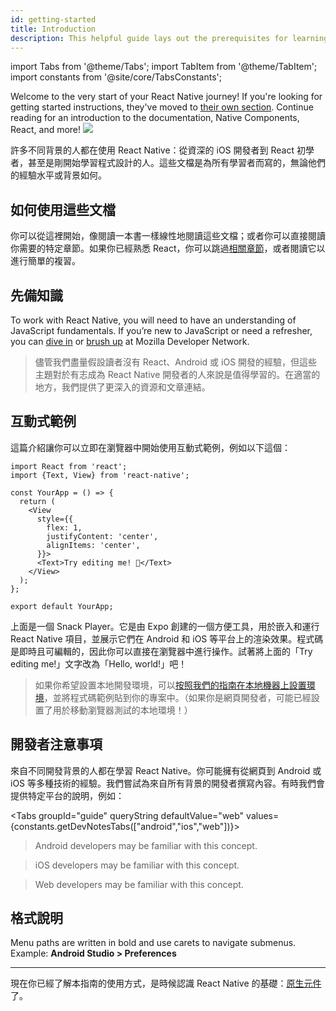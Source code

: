 ```yaml
---
id: getting-started
title: Introduction
description: This helpful guide lays out the prerequisites for learning React Native, using these docs, and setting up your environment.
---
```


import Tabs from '@theme/Tabs'; import TabItem from '@theme/TabItem'; import constants from '@site/core/TabsConstants';

<div className="content-banner">
  Welcome to the very start of your React Native journey! If you're looking for getting started instructions, they've moved to <a href="environment-setup">their own section</a>. Continue reading for an introduction to the documentation, Native Components, React, and more!
  <img className="content-banner-img" src="/docs/assets/p_android-ios-devices.svg" alt=" " />
</div>

許多不同背景的人都在使用 React Native：從資深的 iOS 開發者到 React 初學者，甚至是剛開始學習程式設計的人。這些文檔是為所有學習者而寫的，無論他們的經驗水平或背景如何。

## 如何使用這些文檔

你可以從這裡開始，像閱讀一本書一樣線性地閱讀這些文檔；或者你可以直接閱讀你需要的特定章節。如果你已經熟悉 React，你可以跳過[相關章節](intro-react)，或者閱讀它以進行簡單的複習。

## 先備知識

To work with React Native, you will need to have an understanding of JavaScript fundamentals. If you’re new to JavaScript or need a refresher, you can [dive in](https://developer.mozilla.org/en-US/docs/Web/JavaScript) or [brush up](https://developer.mozilla.org/en-US/docs/Web/JavaScript/A_re-introduction_to_JavaScript) at Mozilla Developer Network.

> 儘管我們盡量假設讀者沒有 React、Android 或 iOS 開發的經驗，但這些主題對於有志成為 React Native 開發者的人來說是值得學習的。在適當的地方，我們提供了更深入的資源和文章連結。

## 互動式範例

這篇介紹讓你可以立即在瀏覽器中開始使用互動式範例，例如以下這個：

```SnackPlayer name=Hello%20World
import React from 'react';
import {Text, View} from 'react-native';

const YourApp = () => {
  return (
    <View
      style={{
        flex: 1,
        justifyContent: 'center',
        alignItems: 'center',
      }}>
      <Text>Try editing me! 🎉</Text>
    </View>
  );
};

export default YourApp;
```

上面是一個 Snack Player。它是由 Expo 創建的一個方便工具，用於嵌入和運行 React Native 項目，並展示它們在 Android 和 iOS 等平台上的渲染效果。程式碼是即時且可編輯的，因此你可以直接在瀏覽器中進行操作。試著將上面的「Try editing me!」文字改為「Hello, world!」吧！

> 如果你希望設置本地開發環境，可以[按照我們的指南在本地機器上設置環境](set-up-your-environment)，並將程式碼範例貼到你的專案中。（如果你是網頁開發者，可能已經設置了用於移動瀏覽器測試的本地環境！）

## 開發者注意事項

來自不同開發背景的人都在學習 React Native。你可能擁有從網頁到 Android 或 iOS 等多種技術的經驗。我們嘗試為來自所有背景的開發者撰寫內容。有時我們會提供特定平台的說明，例如：

<Tabs groupId="guide" queryString defaultValue="web" values={constants.getDevNotesTabs(["android","ios","web"])}>

<TabItem value="android">

> Android developers may be familiar with this concept.

</TabItem>
<TabItem value="ios">

> iOS developers may be familiar with this concept.

</TabItem>
<TabItem value="web">

> Web developers may be familiar with this concept.

</TabItem>
</Tabs>

## 格式說明

Menu paths are written in bold and use carets to navigate submenus. Example: **Android Studio > Preferences**

---

現在你已經了解本指南的使用方式，是時候認識 React Native 的基礎：[原生元件](intro-react-native-components.md)了。